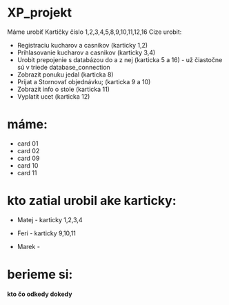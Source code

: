 # XP_projekt

Máme urobiť Kartičky číslo 1,2,3,4,5,8,9,10,11,12,16 Cize urobit:
- Registraciu kucharov a casnikov (karticky 1,2)
- Prihlasovanie kucharov a casnikov (karticky 3,4)
- Urobit prepojenie s databázou do a z nej (karticka 5 a 16) - už čiastočne sú v triede database_connection
- Zobrazit ponuku jedal (karticka 8)
- Prijat a Stornovať objednávku; (karticka 9 a 10)
- Zobrazit info o stole (karticka 11)
- Vyplatit ucet (karticka 12)
# máme:
- card 01
- card 02 
- card 09 
- card 10 
- card 11
# kto zatial urobil ake karticky:
- Matej - karticky 1,2,3,4

- Feri - karticky 9,10,11

- Marek -
# berieme si:
#### kto čo odkedy dokedy


